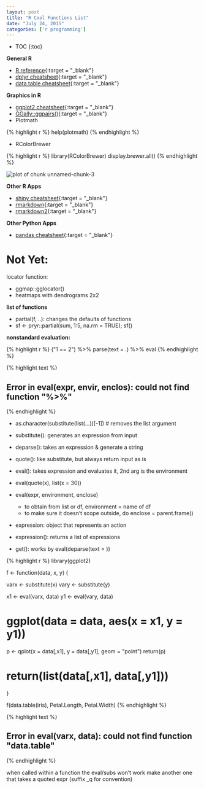 ```yaml
---
layout: post
title: "R Cool Functions List"
date: "July 24, 2015"
categories: ['r programming']
---
```


* TOC
{:toc}



**General R**

* [R reference][r_ref]{:target = "_blank"}
* [dplyr cheatsheet][dplyr_ref]{:target = "_blank"}
* [data.table cheatsheet][data.table_ref]{:target = "_blank"}


**Graphics in R**

* [ggplot2 cheatsheet][ggplot2_ref]{:target = "_blank"}
* [GGally::ggpairs()][grid.arrange]{:target = "_blank"}
* Plotmath

{% highlight r %}
help(plotmath)
{% endhighlight %}

* RColorBrewer


{% highlight r %}
library(RColorBrewer)
display.brewer.all()
{% endhighlight %}

![plot of chunk unnamed-chunk-3](/nhuyhoa/figure/source/2015-07-24-R-cool-functions/unnamed-chunk-3-1.png)


**Other R Apps**

* [shiny cheatsheet][shiny_ref]{:target = "_blank"}
* [rmarkdown][rmarkdown_ref]{:target = "_blank"}
* [rmarkdown2][rmarkdown_ref2]{:target = "_blank"}

**Other Python Apps**

* [pandas cheatsheet][pandas_ref]{:target = "_blank"}

[r_ref]: https://drive.google.com/file/d/0B5VF_idvHAmMMWN5dmhaT05IRkk/view?usp=sharing
[dplyr_ref]: https://drive.google.com/file/d/0B5VF_idvHAmMblBxTjEwRWZXYjQ/view?usp=sharing
[data.table_ref]: https://drive.google.com/file/d/0B5VF_idvHAmMYUtxVHVUVFVDbGc/view?usp=sharing
[ggplot2_ref]: https://drive.google.com/file/d/0B5VF_idvHAmMd1RDSlFYQ0lSZFE/view?usp=sharing
[grid.arrange]: http://www.sthda.com/english/wiki/ggplot2-easy-way-to-mix-multiple-graphs-on-the-same-page-r-software-and-data-visualization
[shiny_ref]: https://drive.google.com/file/d/0B5VF_idvHAmMU0JWZmtWSXF0dHc/view?usp=sharing
[rmarkdown_ref]: https://drive.google.com/file/d/0B5VF_idvHAmMV2NBbWlSNHJvM2c/view?usp=sharing
[rmarkdown_ref2]: https://drive.google.com/file/d/0B5VF_idvHAmMTHU4MFRDV1Z3NUE/view?usp=sharing
[pandas_ref]: https://drive.google.com/file/d/0B5VF_idvHAmMV0dTNFpyQU9Udnc/view?usp=sharing

# Not Yet:

locator function:

* ggmap::gglocator()
* heatmaps with dendrograms 2x2

**list of functions**

* partial(f, ..): changes the defaults of functions
* sf <- pryr::partial(sum, 1:5, na.rm = TRUE); sf()
     
**nonstandard evaluation:**

{% highlight r %}
("1 == 2") %>% parse(text = .) %>% eval
{% endhighlight %}



{% highlight text %}
## Error in eval(expr, envir, enclos): could not find function "%>%"
{% endhighlight %}

* as.character(substitute(list(…))[-1]) # removes the list argument
* substitute(): generates an expression from input
* deparse(): takes an expression & generate a string
* quote(): like substitute, but always return input as is
* eval(): takes expression and evaluates it, 2nd arg is the environment

* eval(quote(x), list(x = 30))
* eval(expr, environment, enclose)
  * to obtain from list or df, environment = name of df
  * to make sure it doesn’t scope outside, do enclose = parent.frame()

* expression: object that represents an action
* expression(): returns a list of expressions
* get(): works by eval(deparse(text = ))



{% highlight r %}
library(ggplot2)

f <- function(data, x, y) {

  varx <- substitute(x)
  vary <- substitute(y)

  x1 <- eval(varx, data)
  y1 <- eval(vary, data)


  # ggplot(data = data, aes(x = x1, y = y1))

  p <- qplot(x = data[,x1], y = data[,y1], geom = "point")
  return(p)

  # return(list(data[,x1], data[,y1]))

}

f(data.table(iris), Petal.Length, Petal.Width)
{% endhighlight %}



{% highlight text %}
## Error in eval(varx, data): could not find function "data.table"
{% endhighlight %}


when called within a function the eval/subs won’t work
make another one that takes a quoted expr (suffix _q for convention)
